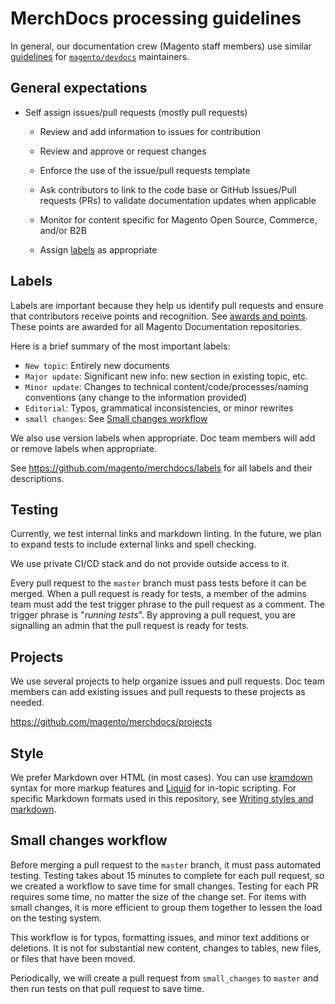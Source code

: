 # MerchDocs processing guidelines

In general, our documentation crew (Magento staff members) use similar [guidelines](https://devdocs.magento.com/guides/v2.3/contributor-guide/maintainers.html) for [`magento/devdocs`](https://github.com/magento/devdocs) maintainers.

## General expectations

- Self assign issues/pull requests (mostly pull requests)

   - Review and add information to issues for contribution

   - Review and approve or request changes

   - Enforce the use of the issue/pull requests template

   - Ask contributors to link to the code base or GitHub Issues/Pull requests (PRs) to validate documentation updates when applicable

   - Monitor for content specific for Magento Open Source, Commerce, and/or B2B

   - Assign [labels](https://github.com/magento/merchdocs/labels) as appropriate

## Labels

Labels are important because they help us identify pull requests and ensure that contributors receive points and recognition. See [awards and points](https://devdocs.magento.com/guides/v2.3/contributor-guide/contributing.html#devdocs-awards-and-points). These points are awarded for all Magento Documentation repositories.

Here is a brief summary of the most important labels:

- `New topic`: Entirely new documents
- `Major update`: Significant new info: new section in existing topic, etc.
- `Minor update`: Changes to technical content/code/processes/naming conventions (any change to the information provided)
- `Editorial`: Typos, grammatical inconsistencies, or minor rewrites
- `small changes`: See [Small changes workflow](#small-changes-workflow)

We also use version labels when appropriate. Doc team members will add or remove labels when appropriate.

See https://github.com/magento/merchdocs/labels for all labels and their descriptions.

## Testing

Currently, we test internal links and markdown linting. In the future, we plan to expand tests to include external links and spell checking.

We use private CI/CD stack and do not provide outside access to it.

Every pull request to the `master` branch must pass tests before it can be merged. When a pull request is ready for tests, a member of the admins team must add the test trigger phrase to the pull request as a comment. The trigger phrase is "_running tests_". By approving a pull request, you are signalling an admin that the pull request is ready for tests.

## Projects

We use several projects to help organize issues and pull requests. Doc team members can add existing issues and pull requests to these projects as needed.

https://github.com/magento/merchdocs/projects

## Style

We prefer Markdown over HTML (in most cases). You can use [kramdown](https://kramdown.gettalong.org/syntax.html) syntax for more markup features and [Liquid](https://jekyllrb.com/docs/liquid/) for in-topic scripting. For specific Markdown formats used in this repository, see [Writing styles and markdown](https://github.com/magento/merchdocs/wiki/Writing-Content#writing-styles-and-markdown).

## Small changes workflow

Before merging a pull request to the `master` branch, it must pass automated testing. Testing takes about 15 minutes to complete for each pull request, so we created a workflow to save time for small changes. Testing for each PR requires some time, no matter the size of the change set. For items with small changes, it is more efficient to group them together to lessen the load on the testing system.

This workflow is for typos, formatting issues, and minor text additions or deletions. It is not for substantial new content, changes to tables, new files, or files that have been moved.

Periodically, we will create a pull request from `small_changes` to `master` and then run tests on that pull request to save time.

